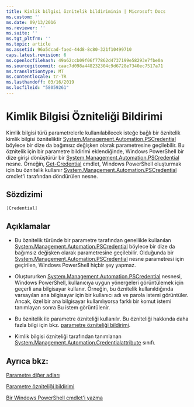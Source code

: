 ```yaml
---
title: Kimlik bilgisi öznitelik bildiriminin | Microsoft Docs
ms.custom: ''
ms.date: 09/13/2016
ms.reviewer: ''
ms.suite: ''
ms.tgt_pltfrm: ''
ms.topic: article
ms.assetid: 96a5dcad-faed-44d8-8c80-321f10499710
caps.latest.revision: 6
ms.openlocfilehash: 49a62ccb09f06f77862d4737199e58293e7fbe0a
ms.sourcegitcommit: caac7d098a448232304c9d6728e7340ec7517a71
ms.translationtype: MT
ms.contentlocale: tr-TR
ms.lasthandoff: 03/16/2019
ms.locfileid: "58059261"
---
```

# <a name="credential-attribute-declaration"></a>Kimlik Bilgisi Özniteliği Bildirimi

Kimlik bilgisi türü parametrelerle kullanılabilecek isteğe bağlı bir öznitelik kimlik bilgisi özniteliktir [System.Management.Automation.PSCredential](/dotnet/api/System.Management.Automation.PSCredential) böylece bir dize da bağımsız değişken olarak parametresine geçilebilir. Bu öznitelik için bir parametre bildirimi eklendiğinde, Windows PowerShell bir dize girişi dönüştürür bir [System.Management.Automation.PSCredential](/dotnet/api/System.Management.Automation.PSCredential) nesne. Örneğin, [Get-Credential](/powershell/module/Microsoft.PowerShell.Security/Get-Credential) cmdlet, Windows PowerShell oluşturmak için bu öznitelik kullanır [System.Management.Automation.PSCredential](/dotnet/api/System.Management.Automation.PSCredential) cmdlet'i tarafından döndürülen nesne.

## <a name="syntax"></a>Sözdizimi

```csharp
[Credential]
```

## <a name="remarks"></a>Açıklamalar

- Bu öznitelik türünde bir parametre tarafından genellikle kullanılan [System.Management.Automation.PSCredential](/dotnet/api/System.Management.Automation.PSCredential) böylece bir dize da bağımsız değişken olarak parametresine geçilebilir. Olduğunda bir [System.Management.Automation.PSCredential](/dotnet/api/System.Management.Automation.PSCredential) nesne parametresi için geçirilen, Windows PowerShell hiçbir şey yapmaz.

- Oluştururken [System.Management.Automation.PSCredential](/dotnet/api/System.Management.Automation.PSCredential) nesnesi, Windows PowerShell, kullanıcıya uygun yönergeleri görüntülemek için geçerli ana bilgisayar kullanır. Örneğin, bu öznitelik kullanıldığında varsayılan ana bilgisayar için bir kullanıcı adı ve parola istemi görüntüler. Ancak, özel bir ana bilgisayar kullanılıyorsa farklı bir komut istemi tanımlayan sonra Bu istem görüntülenir.

- Bu öznitelik ile parametre özniteliği kullanılır. Bu özniteliği hakkında daha fazla bilgi için bkz. [parametre özniteliği bildirimi](./parameter-attribute-declaration.md).

- Kimlik bilgisi özniteliği tarafından tanımlanan [System.Management.Automation.Credentialattribute](/dotnet/api/System.Management.Automation.CredentialAttribute) sınıfı.

## <a name="see-also"></a>Ayrıca bkz:

[Parametre diğer adları](./parameter-aliases.md)

[Parametre özniteliği bildirimi](./parameter-attribute-declaration.md)

[Bir Windows PowerShell cmdlet'i yazma](./writing-a-windows-powershell-cmdlet.md)
